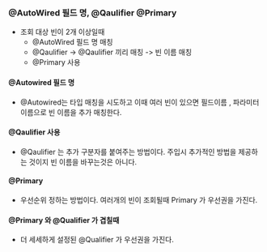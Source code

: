 ### @AutoWired 필드 명, @Qaulifier @Primary
* 조회 대상 빈이 2개 이상일때 
  * @AutoWired 필드 명 매칭
  * @Qaulifier -> @Qaulifier 끼리 매칭 -> 빈 이름 매칭
  * @Primary 사용
#### @Autowired 필드 명
* @Autowired는 타입 매칭을 시도하고 이때 여러 빈이 있으면 필드이름 , 파라미터 이름으로 빈 이름을 추가 매칭한다.
#### @Qaulifier 사용
* @Qaulifier 는 추가 구분자를 붙여주는 방법이다. 주입시 추가적인 방법을 제공하는 것이지 빈 이름을 바꾸는것은 아니다.
#### @Primary
* 우선순위 정하는 방법이다. 여러개의 빈이 조회될때 Primary 가 우선권을 가진다.
#### @Primary 와 @Qualifier 가 겹칠때
* 더 세세하게 설정된 @Qualifier 가 우선권을 가진다.
